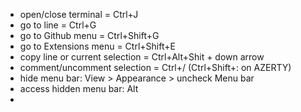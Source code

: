 - open/close terminal = Ctrl+J
- go to line = Ctrl+G
- go to Github menu = Ctrl+Shift+G
- go to Extensions menu = Ctrl+Shift+E
- copy line or current selection = Ctrl+Alt+Shit + down arrow
- comment/uncomment selection = Ctrl+/ (Ctrl+Shift+: on AZERTY)
- hide menu bar: View > Appearance > uncheck Menu bar
- access hidden menu bar: Alt
- 
